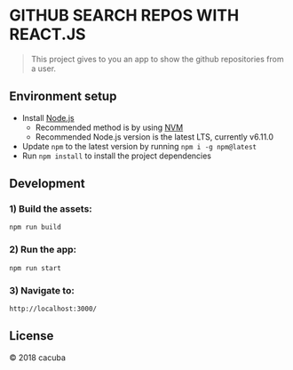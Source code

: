 

# GITHUB SEARCH REPOS WITH REACT.JS

> This project gives to you an app to show the github repositories from a user.


## Environment setup

 - Install [Node.js](https://nodejs.org/)
   - Recommended method is by using [NVM](https://github.com/creationix/nvm)
   - Recommended Node.js version is the latest LTS, currently v6.11.0 
 - Update `npm` to the latest version by running `npm i -g npm@latest`
 - Run `npm install` to install the project dependencies
 
## Development

### 1) Build the assets:

```
npm run build
```

### 2) Run the app:

```
npm run start
```

### 3) Navigate to:
```
http://localhost:3000/
```

## License

© 2018 cacuba
